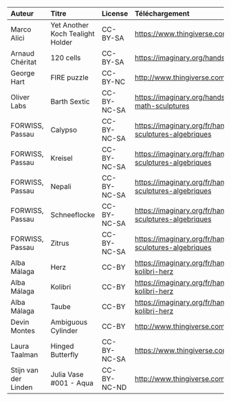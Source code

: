 | Auteur | Titre | License | Téléchargement | Description |
|:-------|:------|:-----|:------|:---------|
|Marco Alici|Yet Another Koch Tealight Holder|CC-BY-SA|https://www.thingiverse.com/thing:189405|https://marcoalici.wordpress.com/2013/11/25/koch-snowflake-tealight/|
|Arnaud Chéritat|120 cells| CC-BY-SA | https://imaginary.org/hands-on/120-cells |http://images.math.cnrs.fr/Le-120.html|
|George Hart|FIRE puzzle|CC-BY-NC|http://www.thingiverse.com/thing:186372|http://www.georgehart.com/puzzles/FIRE.html|
|Oliver Labs|Barth Sextic|CC-BY-NC-SA|https://imaginary.org/hands-on/four-math-sculptures|https://imaginary.org/fr/gallery/oliver-labs|
|FORWISS, Passau|Calypso| CC-BY-NC-SA | https://imaginary.org/fr/hands-on/douze-sculptures-algebriques|https://imaginary.org/fr/gallery/herwig-hauser-classic|
|FORWISS, Passau|Kreisel| CC-BY-NC-SA | https://imaginary.org/fr/hands-on/douze-sculptures-algebriques|https://imaginary.org/fr/gallery/herwig-hauser-classic|
|FORWISS, Passau|Nepali| CC-BY-NC-SA | https://imaginary.org/fr/hands-on/douze-sculptures-algebriques|https://imaginary.org/fr/gallery/herwig-hauser-classic|
|FORWISS, Passau|Schneeflocke| CC-BY-NC-SA | https://imaginary.org/fr/hands-on/douze-sculptures-algebriques|http://homepage.univie.ac.at/herwig.hauser/bildergalerie/gallery.html|
|FORWISS, Passau|Zitrus| CC-BY-NC-SA | https://imaginary.org/fr/hands-on/douze-sculptures-algebriques|https://imaginary.org/fr/gallery/herwig-hauser-classic|
|Alba Málaga| Herz | CC-BY | https://imaginary.org/fr/hands-on/taube-kolibri-herz|https://imaginary.org/fr/gallery/herwig-hauser-classic|
|Alba Málaga| Kolibri | CC-BY | https://imaginary.org/fr/hands-on/taube-kolibri-herz|https://imaginary.org/fr/gallery/herwig-hauser-classic|
|Alba Málaga| Taube | CC-BY | https://imaginary.org/fr/hands-on/taube-kolibri-herz|https://imaginary.org/fr/gallery/herwig-hauser-classic|
|Devin Montes| Ambiguous Cylinder | CC-BY | http://www.thingiverse.com/thing:1655261 | https://www.youtube.com/watch?v=SKpOKXAVjGo |
|Laura Taalman| Hinged Butterfly | CC-BY-NC-SA |https://www.thingiverse.com/thing:144645|http://makerhome.blogspot.fr/2013/09/day-6-hinged-butterfly.html|
|Stijn van der Linden| Julia Vase #001 - Aqua | CC-BY-NC-ND | http://www.thingiverse.com/thing:28052 | |
